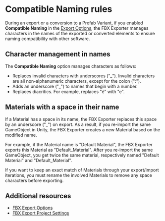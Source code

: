 # Compatible Naming rules

During an export or a conversion to a Prefab Variant, if you enabled **Compatible Naming** in the [Export Options](ref-export-options.md), the FBX Exporter manages characters in the names of the exported or converted elements to ensure naming compatibility with other software.

## Character management in names

The **Compatible Naming** option manages characters as follows:

* Replaces invalid characters with underscores ("\_"). Invalid characters are all non-alphanumeric characters, except for the colon (":").
* Adds an underscore ("\_") to names that begin with a number.
* Replaces diacritics. For example, replaces "é" with "e".

## Materials with a space in their name

If a Material has a space in its name, the FBX Exporter replaces this space by an underscore ("_") on export. As a result, if you re-import the same GameObject in Unity, the FBX Exporter creates a new Material based on the modified name.

For example, if the Material name is "Default Material", the FBX Exporter exports this Material as "Default_Material". After you re-import the same GameObject, you get twice the same material, respectively named "Default Material" and "Default_Material".

If you want to keep an exact match of Materials through your export/import iterations, you must rename the involved Materials to remove any space characters before exporting.

## Additional resources

* [FBX Export Options](ref-export-options.md)
* [FBX Export Project Settings](ref-project-settings.md)

